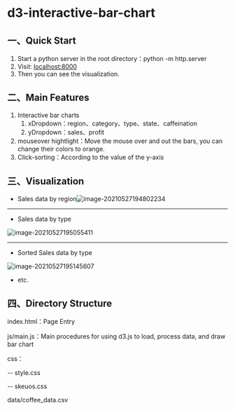# d3-interactive-bar-chart

## 一、Quick Start

1. Start a python server in the root directory：python -m http.server
2. Visit: [localhost:8000]()
3. Then you can see the visualization.

## 二、Main Features

1. Interactive bar charts
   1. xDropdown：region、category、type、state、caffeination
   2. yDropdown：sales、profit
2. mouseover hightlight：Move the mouse over and out the bars, you can change their colors to orange.
3. Click-sorting：According to the value of the y-axis

## 三、Visualization

- Sales data by region![image-20210527194802234](https://cuterwrite.oss-cn-beijing.aliyuncs.com/img/image-20210527194802234.png)



---

- Sales data by type

![image-20210527195055411](https://cuterwrite.oss-cn-beijing.aliyuncs.com/img/image-20210527195055411.png)



---



- Sorted Sales data by type

![image-20210527195145607](https://cuterwrite.oss-cn-beijing.aliyuncs.com/img/image-20210527195145607.png)

- etc.

## 四、Directory Structure

index.html：Page Entry

js/main.js：Main procedures for using d3.js to load, process data, and draw bar chart

css：

-- style.css

-- skeuos.css

data/coffee_data.csv



